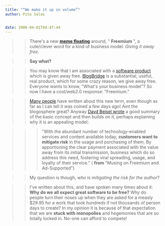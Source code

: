 ```yaml
---
title: "“We make it up in volume”"
author: Pito Salas


date: 2006-04-01T04:47:44
---
```



>>

>> There's a new **[meme
floating](<http://avc.blogs.com/a_vc/2006/03/my_favorite_bus.html>)** around,
" **Freemium** ", a cute/clever word for a kind of business model. _Giving it
away free._

>>

>> **Say what?**

>>

>> You may know that I am associated with a [software
product](<http://www.blogbridge.com/>) which is given away free.
[BlogBridge](<http://www.blogbridge.com/>) is a substantial, useful, real
product, which for some crazy reason, we give away free. Everyone wants to
know, "What's your business model"? So now I have a cool/web2.0 response:
"Freemium."

>>

>> [Many people](<http://avc.blogs.com/a_vc/2006/03/my_favorite_bus.html>)
have written about this new term, even though as far as I can tell it was
coined a few days ago! Aint the blogosphere great? Anyway [Davd Beisel
wrote](<http://www.genuinevc.com/archives/2006/03/musing_on_freem.htm>) a good
summary of the basic concept and then builds on it, perhaps explaining why it
is an appealing model:

>>

>>> "With the abundant number of technology-enabled services and content
available today, **customers want to mitigate risk** in the usage and
purchasing of them. By apportioning the clear payment associated with the
value away from its initial transmission, business which do so address this
need, fostering viral spreading, usage, and loyalty of their service." (
**from** "Musing on Freemium and Ad-Supported")

>>

>> My question is though, _who is mitigating the risk for the author_?

>>

>> I've written about this, and have spoken many times about it: **Why do we
all expect great software to be free?** Why do people turn their noses up when
they are asked for a measly $29.95 for a work that took hundreds if not
thousands of person days to create? In my opinion it is because of that
expectation that we are **stuck with monopolies** and hegemonies that are so
totally locked in. No-one can afford to compete!


